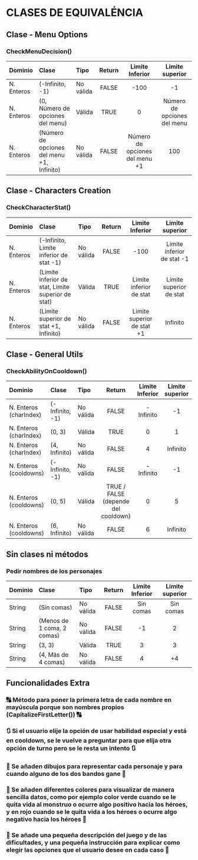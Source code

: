 # CLASES DE EQUIVALÉNCIA

## Clase - Menu Options

### CheckMenuDecision()

| Dominio | Clase | Tipo | Return | Limite Inferior | Limite superior  |
|:--------|:------|:-----|:-------:|:---------------:|:----------------:|
| N. Enteros | (-Infinito, -1) | No válida | FALSE | -100 | -1 |
| N. Enteros | (0, Número de opciones del menu) | Válida | TRUE | 0 | Número de opciones del menu |
| N. Enteros | (Número de opciones del menu +1, Infinito) | No válida | FALSE | Número de opciones del menu +1 | 100 |

## Clase - Characters Creation

### CheckCharacterStat()

| Dominio | Clase | Tipo | Return | Limite Inferior | Limite superior  |
|:--------|:------|:-----|:-------:|:---------------:|:----------------:|
| N. Enteros | (-Infinito, Limite inferior de stat -1) | No válida | FALSE | -100 | Limite inferior de stat -1 |
| N. Enteros | (Limite inferior de stat, Limite superior de stat) | Válida | TRUE | Limite inferior de stat | Limite superior de stat |
| N. Enteros | (Limite superior de stat +1, Infinito) | No válida | FALSE | Limite superior de stat +1 | Infinito |

## Clase - General Utils

### CheckAbilityOnCooldown()
| Dominio | Clase | Tipo | Return | Limite Inferior | Limite superior  |
|:--------|:------|:-----|:-------:|:---------------:|:----------------:|
| N. Enteros (charIndex) | (-Infinito, -1) | No válida | FALSE | -Infinito | -1 |
| N. Enteros (charIndex) | (0, 3) | Válida | TRUE | 0 | 1 |
| N. Enteros (charIndex) | (4, Infinito) | No válida | FALSE | 4 | Infinito |
| N. Enteros (cooldowns) | (-Infinito, -1) | No válida | FALSE | -Infinito | -1 |
| N. Enteros (cooldowns) | (0, 5) | Válida | TRUE / FALSE (depende del cooldown) | 0 | 5 |
| N. Enteros (cooldowns) | (6, Infinito) | No válida | FALSE | 6 | Infinito |

## Sin clases ni métodos

### Pedir nombres de los personajes
| Dominio | Clase | Tipo | Return | Limite Inferior | Limite superior  |
|:--------|:------|:-----|:-------:|:---------------:|:----------------:|
| String | (Sin comas) | No válida | FALSE | Sin comas | Sin comas |
| String | (Menos de 1 coma, 2 comas) | No válida | FALSE | -1 | 2 |
| String | (3, 3) | Válida | TRUE | 3 | 3 |
| String | (4, Más de 4 comas) | No válida | FALSE | 4 | +4 |

## Funcionalidades Extra

### 🔠 Método para poner la primera letra de cada nombre en mayúscula porque son nombres propios (CapitalizeFirstLetter()) 🔠

### 🔃 Si el usuario elije la opción de usar habilidad especial y está en cooldown, se le vuelve a preguntar para que elija otra opción de turno pero se le resta un intento 🔃

### 🎥 Se añaden dibujos para representar cada personaje y para cuando alguno de los dos bandos gane 🎥

### 💫 Se añaden diferentes colores para visualizar de manera sencilla datos, como por ejemplo color verde cuando se le quita vida al monstruo o ocurre algo positivo hacia los héroes, y en rojo cuando se le quita vida a los héroes o ocurre algo negativo hacia los héroes 💫

### 📝 Se añade una pequeña descripción del juego y de las dificultades, y una pequeña instrucción para explicar como elegir las opciones que el usuario desee en cada caso 📝